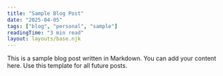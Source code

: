 ```yaml
---
title: "Sample Blog Post"
date: "2025-04-05"
tags: ["blog", "personal", "sample"]
readingTime: "3 min read"
layout: layouts/base.njk
---
```


This is a sample blog post written in Markdown. You can add your content here. Use this template for all future posts.
